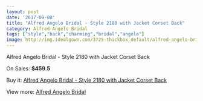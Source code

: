 ```yaml
---
layout: post
date: '2017-09-08'
title: "Alfred Angelo Bridal - Style 2180 with Jacket Corset Back"
category: Alfred Angelo Bridal
tags: ["style","back","charming","bridal","angelo"]
image: http://img.idealgown.com/3725-thickbox_default/alfred-angelo-bridal-style-2180-with-jacket-corset-back.jpg
---
```

Alfred Angelo Bridal - Style 2180 with Jacket Corset Back

On Sales: **$459.5**
<a href="https://www.idealgown.com/en/alfred-angelo-bridal/1751-alfred-angelo-bridal-style-2180-with-jacket-corset-back.html"><amp-img layout="responsive" width="600" height="600" src="//img.idealgown.com/3725-thickbox_default/alfred-angelo-bridal-style-2180-with-jacket-corset-back.jpg" alt="Alfred Angelo Bridal - Style 2180 with Jacket Corset Back 0" /></a>
<a href="https://www.idealgown.com/en/alfred-angelo-bridal/1751-alfred-angelo-bridal-style-2180-with-jacket-corset-back.html"><amp-img layout="responsive" width="600" height="600" src="//img.idealgown.com/3726-thickbox_default/alfred-angelo-bridal-style-2180-with-jacket-corset-back.jpg" alt="Alfred Angelo Bridal - Style 2180 with Jacket Corset Back 1" /></a>

Buy it: [Alfred Angelo Bridal - Style 2180 with Jacket Corset Back](https://www.idealgown.com/en/alfred-angelo-bridal/1751-alfred-angelo-bridal-style-2180-with-jacket-corset-back.html "Alfred Angelo Bridal - Style 2180 with Jacket Corset Back")

View more: [Alfred Angelo Bridal](https://www.idealgown.com/en/28-alfred-angelo-bridal "Alfred Angelo Bridal")